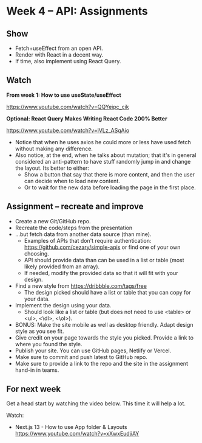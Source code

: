# Week 4 – API: Assignments

## Show

* Fetch+useEffect from an open API.
* Render with React in a decent way.
* If time, also implement using React Query.

## Watch

**From week 1: How to use useState/useEffect**

https://www.youtube.com/watch?v=QQYeipc_cik

**Optional: React Query Makes Writing React Code 200% Better**

https://www.youtube.com/watch?v=lVLz_ASqAio

* Notice that when he uses axios he could more or less have used fetch without
  making any difference.
* Also notice, at the end, when he talks about mutation; that it's in general
  considered an anti-pattern to have stuff randomly jump in and change the
  layout. Its better to either:
    - Show a button that say that there is more content, and then the user can
      decide when to load new content.
    - Or to wait for the new data before loading the page in the first place.

## Assignment – recreate and improve

* Create a new Git/GitHub repo.
* Recreate the code/steps from the presentation
* ...but fetch data from another data source (than mine).
  * Examples of APIs that don't require authentication:
    https://github.com/cezary/simple-apis or find one of your own choosing.
  * API should provide data than can be used in a list or table (most likely
    provided from an array).
  * If needed, modify the provided data so that it will fit with your design.
* Find a new style from https://dribbble.com/tags/free
  * The design picked should have a list or table that you can copy for your
    data.
* Implement the design using your data.
  - Should look like a list or table (but does not need to use \<table\> or
    \<ul\>, <\dl\>, <\ol\>).
* BONUS: Make the site mobile as well as desktop friendly. Adapt design style as
  you see fit.
* Give credit on your page towards the style you picked. Provide a link to
  where you found the style.
* Publish your site. You can use GitHub pages, Netlify or Vercel.
* Make sure to commit and push latest to GitHub repo.
* Make sure to provide a link to the repo and the site in the assignment hand-in
  in teams.

## For next week

Get a head start by watching the video below. This time it will help a lot.

Watch:
* Next.js 13 - How to use App folder & Layouts https://www.youtube.com/watch?v=xXwxEudjiAY
